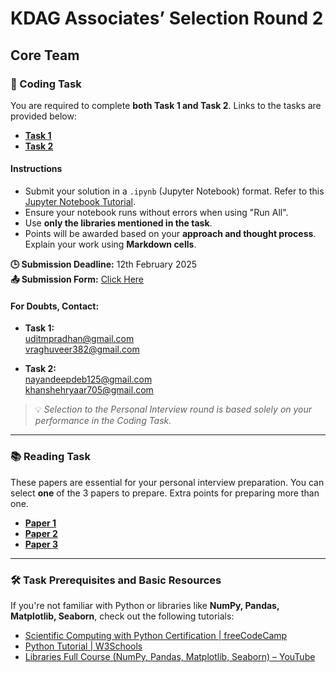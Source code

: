 # KDAG Associates’ Selection Round 2

## Core Team

### 📌 Coding Task

You are required to complete **both Task 1 and Task 2**. Links to the tasks are provided below:

- **[Task 1](https://drive.google.com/file/d/1uyg0CYRz78wVO5fEmmulVg-vNnlVhl2i/view?usp=sharing)**
- **[Task 2](https://drive.google.com/file/d/1xYRwicmNMgw4L4E8-IjRw_XkTRMtevgr/view?usp=sharing)**

#### Instructions

- Submit your solution in a `.ipynb` (Jupyter Notebook) format. Refer to this [Jupyter Notebook Tutorial](https://www.youtube.com/watch?v=HW29067qVWk).
- Ensure your notebook runs without errors when using "Run All".
- Use **only the libraries mentioned in the task**.
- Points will be awarded based on your **approach and thought process**. Explain your work using **Markdown cells**.

**🕒 Submission Deadline:** 12th February 2025  
**📤 Submission Form:** [Click Here](https://docs.google.com/forms/d/e/1FAIpQLSfiml4aY8eUKcuy5ipacDbxUiRTXef4bSIyyuj5xuMdKcxqMA/viewform?usp=dialog)

#### For Doubts, Contact:

- **Task 1:**  
  [uditmpradhan@gmail.com](mailto:uditmpradhan@gmail.com)  
  [vraghuveer382@gmail.com](mailto:vraghuveer382@gmail.com)

- **Task 2:**  
  [nayandeepdeb125@gmail.com](mailto:nayandeepdeb125@gmail.com)  
  [khanshehryaar705@gmail.com](mailto:khanshehryaar705@gmail.com)

> 💡 *Selection to the Personal Interview round is based solely on your performance in the Coding Task.*

---

### 📚 Reading Task

These papers are essential for your personal interview preparation. You can select **one** of the 3 papers to prepare. Extra points for preparing more than one.

- **[Paper 1](https://drive.google.com/file/d/1ql7X4IkcsjGcjgsnnhp5M3OzAZZmK-wt/view?usp=sharing)**
- **[Paper 2](https://drive.google.com/file/d/1QBAhh9rYxSHSScTzGDWRg620XMqp1-0s/view?usp=sharing)**
- **[Paper 3](https://drive.google.com/file/d/1SvWju8qw9K5sn1TKrc-oWjq_85uYBhB4/view?usp=sharing)**

---

### 🛠 Task Prerequisites and Basic Resources

If you're not familiar with Python or libraries like **NumPy, Pandas, Matplotlib, Seaborn**, check out the following tutorials:

- [Scientific Computing with Python Certification | freeCodeCamp](https://www.freecodecamp.org/learn/scientific-computing-with-python/)
- [Python Tutorial | W3Schools](https://www.w3schools.com/python/)
- [Libraries Full Course (NumPy, Pandas, Matplotlib, Seaborn) – YouTube](https://www.youtube.com/watch?v=r-uOLxNrNk8)